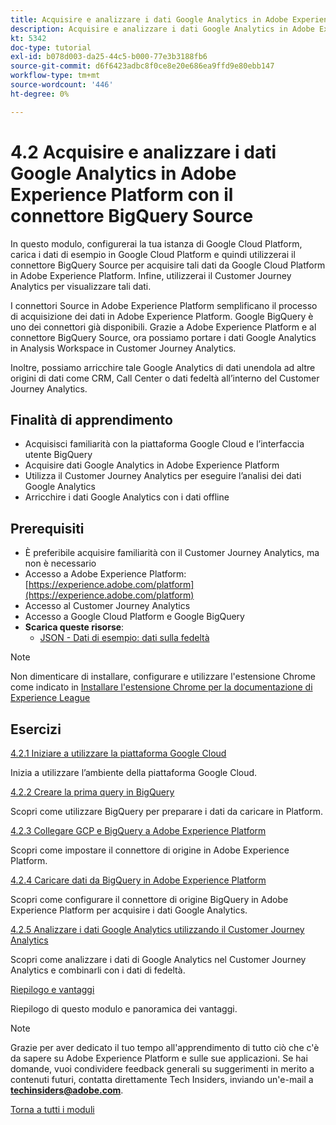 ```yaml
---
title: Acquisire e analizzare i dati Google Analytics in Adobe Experience Platform con il connettore Source BigQuery
description: Acquisire e analizzare i dati Google Analytics in Adobe Experience Platform con il connettore Source BigQuery
kt: 5342
doc-type: tutorial
exl-id: b078d003-da25-44c5-b000-77e3b3188fb6
source-git-commit: d6f6423adbc8f0ce8e20e686ea9ffd9e80ebb147
workflow-type: tm+mt
source-wordcount: '446'
ht-degree: 0%

---
```


# 4.2 Acquisire e analizzare i dati Google Analytics in Adobe Experience Platform con il connettore BigQuery Source

In questo modulo, configurerai la tua istanza di Google Cloud Platform, carica i dati di esempio in Google Cloud Platform e quindi utilizzerai il connettore BigQuery Source per acquisire tali dati da Google Cloud Platform in Adobe Experience Platform. Infine, utilizzerai il Customer Journey Analytics per visualizzare tali dati.

I connettori Source in Adobe Experience Platform semplificano il processo di acquisizione dei dati in Adobe Experience Platform. Google BigQuery è uno dei connettori già disponibili. Grazie a Adobe Experience Platform e al connettore BigQuery Source, ora possiamo portare i dati Google Analytics in Analysis Workspace in Customer Journey Analytics.

Inoltre, possiamo arricchire tale Google Analytics di dati unendola ad altre origini di dati come CRM, Call Center o dati fedeltà all’interno del Customer Journey Analytics.

## Finalità di apprendimento

- Acquisisci familiarità con la piattaforma Google Cloud e l’interfaccia utente BigQuery
- Acquisire dati Google Analytics in Adobe Experience Platform
- Utilizza il Customer Journey Analytics per eseguire l’analisi dei dati Google Analytics
- Arricchire i dati Google Analytics con i dati offline

## Prerequisiti

- È preferibile acquisire familiarità con il Customer Journey Analytics, ma non è necessario
- Accesso a Adobe Experience Platform: [https://experience.adobe.com/platform](https://experience.adobe.com/platform)
- Accesso al Customer Journey Analytics
- Accesso a Google Cloud Platform e Google BigQuery
- **Scarica queste risorse**:
   - [JSON - Dati di esempio: dati sulla fedeltà](./../../../assets/json/bqLoyalty.json)

>[!NOTE]
>
>Non dimenticare di installare, configurare e utilizzare l&#39;estensione Chrome come indicato in [Installare l&#39;estensione Chrome per la documentazione di Experience League](../../gettingstarted/gettingstarted/ex1.md)

## Esercizi

[4.2.1 Iniziare a utilizzare la piattaforma Google Cloud](./ex1.md)

Inizia a utilizzare l’ambiente della piattaforma Google Cloud.

[4.2.2 Creare la prima query in BigQuery](./ex2.md)

Scopri come utilizzare BigQuery per preparare i dati da caricare in Platform.

[4.2.3 Collegare GCP e BigQuery a Adobe Experience Platform](./ex3.md)

Scopri come impostare il connettore di origine in Adobe Experience Platform.

[4.2.4 Caricare dati da BigQuery in Adobe Experience Platform](./ex4.md)

Scopri come configurare il connettore di origine BigQuery in Adobe Experience Platform per acquisire i dati Google Analytics.

[4.2.5 Analizzare i dati Google Analytics utilizzando il Customer Journey Analytics](./ex5.md)

Scopri come analizzare i dati di Google Analytics nel Customer Journey Analytics e combinarli con i dati di fedeltà.

[Riepilogo e vantaggi](./summary.md)

Riepilogo di questo modulo e panoramica dei vantaggi.

>[!NOTE]
>
>Grazie per aver dedicato il tuo tempo all&#39;apprendimento di tutto ciò che c&#39;è da sapere su Adobe Experience Platform e sulle sue applicazioni. Se hai domande, vuoi condividere feedback generali su suggerimenti in merito a contenuti futuri, contatta direttamente Tech Insiders, inviando un&#39;e-mail a **techinsiders@adobe.com**.

[Torna a tutti i moduli](../../../overview.md)
